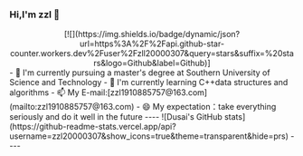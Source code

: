### Hi,I'm zzl 👋
<div align="center">
  [![](https://img.shields.io/badge/dynamic/json?url=https%3A%2F%2Fapi.github-star-counter.workers.dev%2Fuser%2Fzll20000307&query=stars&suffix=%20stars&logo=Github&label=Github)]
</div>
- 🔭 I'm currently pursuing a master's degree at Southern University of Science and Technology
- 🌱 I'm currently learning C++data structures and algorithms
- 📫 My E-mail:[zzl1910885757@163.com](mailto:zzl1910885757@163.com)
- 😄 My expectation：take everything seriously and do it well in the future
----
![Dusai's GitHub stats](https://github-readme-stats.vercel.app/api?username=zzl20000307&show_icons=true&theme=transparent&hide=prs)
----

